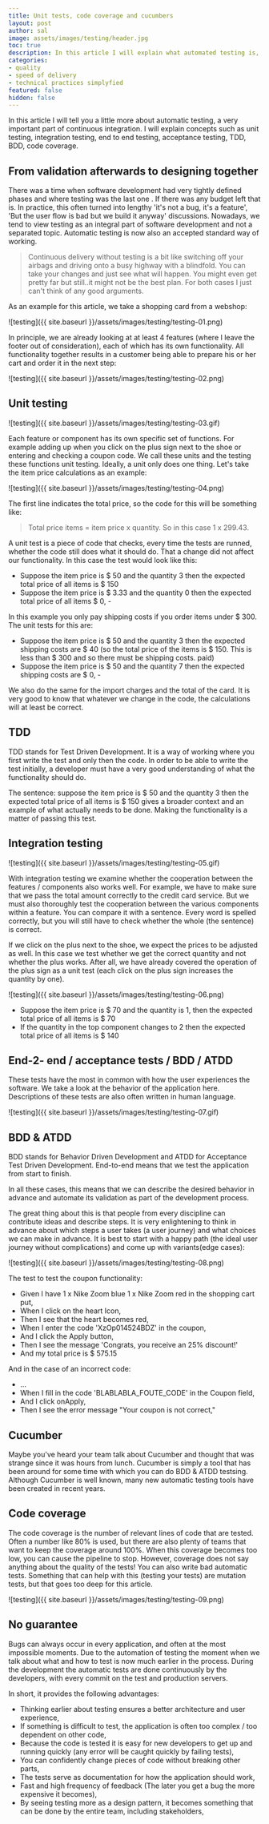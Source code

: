 ```yaml
---
title: Unit tests, code coverage and cucumbers
layout: post
author: sal
image: assets/images/testing/header.jpg
toc: true
description: In this article I will explain what automated testing is, which types of testing there are and what the importance for a non-IT person is.
categories:
- quality
- speed of delivery
- technical practices simplyfied
featured: false
hidden: false
---
```


In this article I will tell you a little more about automatic testing, a very important part of continuous integration. I will explain concepts such as unit testing, integration testing, end to end testing, acceptance testing, TDD, BDD, code coverage.

## From validation afterwards to designing together

There was a time when software development had very tightly defined phases and where testing was the last one . If there was any budget left that is. In practice, this often turned into lengthy 'it's not a bug, it's a feature', 'But the user flow is bad but we build it anyway' discussions. Nowadays, we tend to view testing as an integral part of software development and not a separated topic. Automatic testing is now also an accepted standard way of working.

> Continuous delivery without testing is a bit like switching off your airbags and driving onto a busy highway with a blindfold. You can take your changes and just see what will happen. You might even get pretty far but still..it might not be the best plan. For both cases I just can't think of any good arguments.


As an example for this article, we take a shopping card from a webshop:

![testing]({{ site.baseurl }}/assets/images/testing/testing-01.png)

In principle, we are already looking at at least 4 features (where I leave the footer out of consideration), each of which has its own functionality. All functionality together results in a customer being able to prepare his or her cart and order it in the next step:

![testing]({{ site.baseurl }}/assets/images/testing/testing-02.png)
## Unit testing

![testing]({{ site.baseurl }}/assets/images/testing/testing-03.gif)

Each feature or component has its own specific set of functions. For example adding up when you click on the plus sign next to the shoe or entering and checking a coupon code. We call these units and the testing these functions unit testing. Ideally, a unit only does one thing. Let's take the item price calculations as an example:

![testing]({{ site.baseurl }}/assets/images/testing/testing-04.png)

The first line indicates the total price, so the code for this will be something like:
> Total price items = item price x quantity. So in this case 1 x 299.43.

A unit test is a piece of code that checks, every time the tests are runned, whether the code still does what it should do. That a change did not affect our functionality. In this case the test would look like this:

* Suppose the item price is $ 50 and the quantity 3 then the expected total price of all items is $ 150
* Suppose the item price is $ 3.33 and the quantity 0 then the expected total price of all items $ 0, -

In this example you only pay shipping costs if you order items under $ 300. The unit tests for this are:

* Suppose the item price is $ 50 and the  quantity 3 then the expected shipping costs are $ 40
(so the total price of the items is $ 150. This is less than $ 300 and so there must be shipping costs. paid)
* Suppose the item price is $ 50 and the  quantity 7 then the expected shipping costs are $ 0, -

We also do the same for the import charges and the total of the card. It is very good to know that whatever we change in the code, the calculations will at least be correct.

## TDD

TDD stands for Test Driven Development. It is a way of working where you first write the test and only then the code. In order to be able to write the test initially, a developer must have a very good understanding of what the functionality should do.

The sentence: suppose the item price is $ 50 and the  quantity 3 then the expected total price of all items is $ 150 gives a broader context and an example of what actually needs to be done. Making the functionality is a matter of passing this test.

## Integration testing

![testing]({{ site.baseurl }}/assets/images/testing/testing-05.gif)

With integration testing we examine whether the cooperation between the features / components also works well. For example, we have to make sure that we pass the total amount correctly to the credit card service. But we must also thoroughly test the cooperation between the various components within a feature. You can compare it with a sentence. Every word is spelled correctly, but you will still have to check whether the whole (the sentence) is correct.

If we click on the plus next to the shoe, we expect the prices to be adjusted as well. In this case we test whether we get the correct  quantity and not whether the plus works. After all, we have already covered the operation of the plus sign as a unit test (each click on the plus sign increases the  quantity by one).

![testing]({{ site.baseurl }}/assets/images/testing/testing-06.png)

* Suppose the item price is $ 70 and the quantity is 1, then the expected total price of all items is $ 70
* If the quantity in the top component changes to 2 then the expected total price of all items is $ 140

## End-2- end / acceptance tests / BDD / ATDD

These tests have the most in common with how the user experiences the software. We take a look at the behavior of the application here. Descriptions of these tests are also often written in human language.

![testing]({{ site.baseurl }}/assets/images/testing/testing-07.gif)

## BDD & ATDD

BDD stands for Behavior Driven Development and ATDD for Acceptance Test Driven Development. End-to-end means that we test the application from start to finish.

In all these cases, this means that we can describe the desired behavior in advance and automate its validation as part of the development process.

The great thing about this is that people from every discipline can contribute ideas and describe steps. It is very enlightening to think in advance about which steps a user takes (a user journey) and what choices we can make in advance. It is best to start with a happy path (the ideal user journey without complications) and come up with variants(edge cases):

![testing]({{ site.baseurl }}/assets/images/testing/testing-08.png)

The test to test the coupon functionality:

* Given I have 1 x Nike Zoom blue 1 x Nike Zoom red in the shopping cart put,
* When I click on the heart Icon,
* Then I see that the heart becomes red,
* When I enter the code 'XzOp014524BDZ' in the coupon,
* And I click the Apply button,
* Then I see the message 'Congrats, you receive an 25% discount!'
* And my total price is $ 575.15

And in the case of an incorrect code:

* ...
* When I fill in the code 'BLABLABLA_FOUTE_CODE' in the Coupon field,
* And I click onApply,
* Then I see the error message "Your coupon is not correct,"

## Cucumber

Maybe you've heard your team talk about Cucumber and thought that was strange since it was hours from lunch. Cucumber is simply a tool that has been around for some time with which you can do BDD & ATDD testsing. Although Cucumber is well known, many new automatic testing tools have been created in recent years.

## Code coverage

The code coverage is the number of relevant lines of code that are tested. Often a number like 80% is used, but there are also plenty of teams that want to keep the coverage around 100%. When this coverage becomes too low, you can cause the pipeline to stop. However, coverage does not say anything about the quality of the tests! You can also write bad automatic tests. Something that can help with this (testing your tests) are mutation tests, but that goes too deep for this article.

![testing]({{ site.baseurl }}/assets/images/testing/testing-09.png)
## No guarantee

Bugs can always occur in every application, and often at the most impossible moments. Due to the automation of testing the moment when we talk about what and how to test is now much earlier in the process.  During the development the automatic tests are done continuously by the developers, with every commit on the test and production servers.

In short, it provides the following advantages:

* Thinking earlier about testing ensures a better architecture and user experience,
* If something is difficult to test, the application is often too complex / too dependent on other code,
* Because the code is tested it is easy for new developers to get up and running quickly (any error will be caught quickly by failing tests),
* You can confidently change pieces of code without breaking other parts,
* The tests serve as documentation for how the application should work,
* Fast and high frequency of feedback (The later you get a bug the more expensive it becomes),
* By seeing testing more as a design pattern, it becomes something that can be done by the entire team, including stakeholders,
